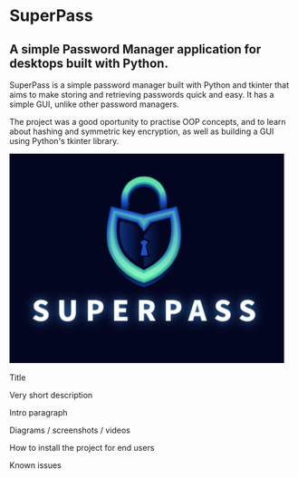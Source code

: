 # SuperPass

## A simple Password Manager application for desktops built with Python. 

SuperPass is a simple password manager built with Python and tkinter that aims to make storing and retrieving passwords quick and easy. It has a simple GUI, unlike other password managers. 

The project was a good oportunity to practise OOP concepts, and to learn about hashing and symmetric key encryption, as well as building a GUI using Python's tkinter library.

![alt text](image.png)

Title

Very short description

Intro paragraph 

Diagrams / screenshots / videos 

How to install the project for end users

Known issues